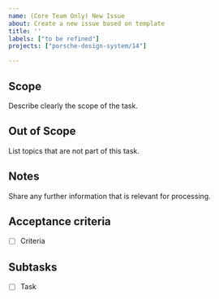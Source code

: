 ```yaml
---
name: (Core Team Only) New Issue
about: Create a new issue based on template
title: ''
labels: ["to be refined"]
projects: ["porsche-design-system/14"]

---
```


Scope
---
Describe clearly the scope of the task.

Out of Scope
---
List topics that are not part of this task.

Notes  
---
Share any further information that is relevant for processing.

Acceptance criteria
---
- [ ] Criteria

Subtasks
---
- [ ] Task

